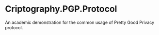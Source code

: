 # Criptography.PGP.Protocol
 An academic demonstration for the common usage of Pretty Good Privacy protocol.
